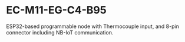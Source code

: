 # EC-M11-EG-C4-B95
 ESP32-based programmable node with Thermocouple input, and 8-pin connector including NB-IoT communication.
